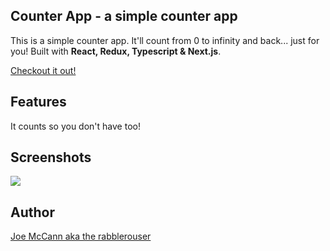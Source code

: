 ## Counter App - a simple counter app

This is a simple counter app. It'll count from 0 to infinity and back... just for you! Built with **React, Redux, Typescript & Next.js**.


[Checkout it out!](https://counter-app-three.vercel.app/)


## Features

It counts so you don't have too!

## Screenshots

<img src="https://user-images.githubusercontent.com/75742914/116803542-32ff8400-aade-11eb-8d76-ba3e3d2da5d6.png" />


## Author

[Joe McCann aka the rabblerouser](https://www.linkedin.com/in/joseph-mccann-77402a88/)
